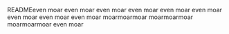READMEeven moar
even moar
even moar
even moar
even moar
even moar
even moar
even moar
even moar
moarmoarmoar
moarmoarmoar
moarmoarmoar
even moar
